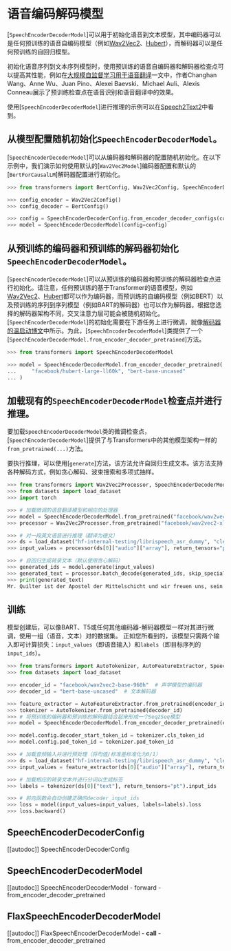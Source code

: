 <!--
版权所有©2021 HuggingFace团队。保留所有权利。

根据Apache许可证第2.0版（“许可证”），您不得使用此文件，除非符合许可证的规定。
您可以在以下位置获取许可证的副本

http://www.apache.org/licenses/LICENSE-2.0

请注意，虽然此文件是使用Markdown格式的，但包含我们的文档生成器的特定语法（类似于MDX），可能无法在您的Markdown查看器中正确显示。
-->

# 语音编码解码模型

[`SpeechEncoderDecoderModel`]可以用于初始化语音到文本模型，其中编码器可以是任何预训练的语音自编码模型（例如[Wav2Vec2](wav2vec2)、[Hubert](hubert)），而解码器可以是任何预训练的自回归模型。

初始化语音序列到文本序列模型时，使用预训练的语音自编码器和解码器检查点可以提高其性能，例如在[大规模自监督学习用于语音翻译](https://arxiv.org/abs/2104.06678)一文中，作者Changhan Wang、Anne Wu、Juan Pino、Alexei Baevski、Michael Auli、Alexis Conneau展示了预训练检查点在语音识别和语音翻译中的效果。

使用[`SpeechEncoderDecoderModel`]进行推理的示例可以在[Speech2Text2](speech_to_text_2)中看到。

## 从模型配置随机初始化`SpeechEncoderDecoderModel`。

[`SpeechEncoderDecoderModel`]可以从编码器和解码器的配置随机初始化。在以下示例中，我们演示如何使用默认的[`Wav2Vec2Model`]编码器配置和默认的[`BertForCausalLM`]解码器配置进行初始化。

```python
>>> from transformers import BertConfig, Wav2Vec2Config, SpeechEncoderDecoderConfig, SpeechEncoderDecoderModel

>>> config_encoder = Wav2Vec2Config()
>>> config_decoder = BertConfig()

>>> config = SpeechEncoderDecoderConfig.from_encoder_decoder_configs(config_encoder, config_decoder)
>>> model = SpeechEncoderDecoderModel(config=config)
```

## 从预训练的编码器和预训练的解码器初始化`SpeechEncoderDecoderModel`。

[`SpeechEncoderDecoderModel`]可以从预训练的编码器和预训练的解码器检查点进行初始化。请注意，任何预训练的基于Transformer的语音模型，例如[Wav2Vec2](wav2vec2)、[Hubert](hubert)都可以作为编码器，而预训练的自编码模型（例如BERT）以及预训练的序列到序列模型（例如BART的解码器）也可以作为解码器。根据您选择的解码器架构不同，交叉注意力层可能会被随机初始化。[`SpeechEncoderDecoderModel`]的初始化需要在下游任务上进行微调，就像[解码器的温启动博文](https://huggingface.co/blog/warm-starting-encoder-decoder)中所示。为此，[`SpeechEncoderDecoderModel`]类提供了一个[`SpeechEncoderDecoderModel.from_encoder_decoder_pretrained`]方法。

```python
>>> from transformers import SpeechEncoderDecoderModel

>>> model = SpeechEncoderDecoderModel.from_encoder_decoder_pretrained(
...     "facebook/hubert-large-ll60k", "bert-base-uncased"
... )
```

## 加载现有的`SpeechEncoderDecoderModel`检查点并进行推理。

要加载`SpeechEncoderDecoderModel`类的微调检查点，[`SpeechEncoderDecoderModel`]提供了与Transformers中的其他模型架构一样的`from_pretrained(...)`方法。

要执行推理，可以使用[`generate`]方法，该方法允许自回归生成文本。该方法支持各种解码方式，例如贪心解码、波束搜索和多项式抽样。

```python
>>> from transformers import Wav2Vec2Processor, SpeechEncoderDecoderModel
>>> from datasets import load_dataset
>>> import torch

>>> # 加载微调的语音翻译模型和相应的处理器
>>> model = SpeechEncoderDecoderModel.from_pretrained("facebook/wav2vec2-xls-r-300m-en-to-15")
>>> processor = Wav2Vec2Processor.from_pretrained("facebook/wav2vec2-xls-r-300m-en-to-15")

>>> # 对一段英文语音进行推理（翻译为德文）
>>> ds = load_dataset("hf-internal-testing/librispeech_asr_dummy", "clean", split="validation")
>>> input_values = processor(ds[0]["audio"]["array"], return_tensors="pt").input_values

>>> # 自回归生成转录文本（默认使用贪心解码）
>>> generated_ids = model.generate(input_values)
>>> generated_text = processor.batch_decode(generated_ids, skip_special_tokens=True)[0]
>>> print(generated_text)
Mr. Quilter ist der Apostel der Mittelschicht und wir freuen uns, sein Evangelium willkommen heißen zu können.
```

## 训练

模型创建后，可以像BART、T5或任何其他编码器-解码器模型一样对其进行微调，使用一组（语音，文本）对的数据集。
正如您所看到的，该模型只需两个输入即可计算损失：`input_values`（即语音输入）和`labels`（即目标序列的`input_ids`）。

```python
>>> from transformers import AutoTokenizer, AutoFeatureExtractor, SpeechEncoderDecoderModel
>>> from datasets import load_dataset

>>> encoder_id = "facebook/wav2vec2-base-960h"  # 声学模型的编码器
>>> decoder_id = "bert-base-uncased"  # 文本解码器

>>> feature_extractor = AutoFeatureExtractor.from_pretrained(encoder_id)
>>> tokenizer = AutoTokenizer.from_pretrained(decoder_id)
>>> # 将预训练的编码器和预训练的解码器结合起来形成一个Seq2Seq模型
>>> model = SpeechEncoderDecoderModel.from_encoder_decoder_pretrained(encoder_id, decoder_id)

>>> model.config.decoder_start_token_id = tokenizer.cls_token_id
>>> model.config.pad_token_id = tokenizer.pad_token_id

>>> # 加载音频输入并进行预处理（将均值/标准差标准化为0/1）
>>> ds = load_dataset("hf-internal-testing/librispeech_asr_dummy", "clean", split="validation")
>>> input_values = feature_extractor(ds[0]["audio"]["array"], return_tensors="pt").input_values

>>> # 加载相应的转录文本并进行分词以生成标签
>>> labels = tokenizer(ds[0]["text"], return_tensors="pt").input_ids

>>> # 前向函数会自动创建正确的decoder_input_ids
>>> loss = model(input_values=input_values, labels=labels).loss
>>> loss.backward()
```

## SpeechEncoderDecoderConfig

[[autodoc]] SpeechEncoderDecoderConfig

## SpeechEncoderDecoderModel

[[autodoc]] SpeechEncoderDecoderModel
    - forward
    - from_encoder_decoder_pretrained

## FlaxSpeechEncoderDecoderModel

[[autodoc]] FlaxSpeechEncoderDecoderModel
    - __call__
    - from_encoder_decoder_pretrained